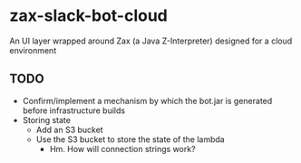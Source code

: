 # zax-slack-bot-cloud
An UI layer wrapped around Zax (a Java Z-Interpreter) designed for a cloud environment

## TODO
* Confirm/implement a mechanism by which the bot.jar is generated before infrastructure builds
* Storing state
  * Add an S3 bucket
  * Use the S3 bucket to store the state of the lambda
    * Hm. How will connection strings work?
    
